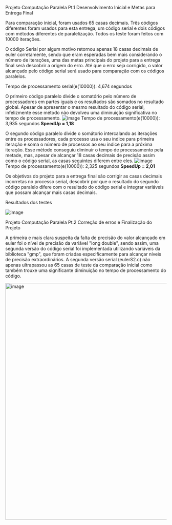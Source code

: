 Projeto Computação Paralela Pt.1
Desenvolvimento Inicial e Metas para Entrega Final

  Para comparação inicial, foram usados 65 casas decimais. Três códigos diferentes foram usados para esta entrega,
um código serial e dois códigos com métodos diferentes de paralelização. Todos os teste foram feitos com 10000 iterações.

O código Serial por algum motivo retornou apenas 18 casas decimais de euler corretamente,
sendo que eram esperadas bem mais considerando o número de iterações, 
uma das metas principais do projeto para a entrega final será descobrir a origem do erro.
Até que o erro seja corrigido, o valor alcançado pelo código serial será usado para comparação com os códigos paralelos.

Tempo de processamento serial(e(10000)): 4,674 segundos

O primeiro código paralelo divide o somatório pelo número de processadores em partes iguais e os resultados são somados no resultado global.
Apesar de apresentar o mesmo resultado do código serial,
infelizmente esse método não devolveu uma diminuição significativa no tempo de processamento.
![image](https://github.com/guichiare/Projeto-Computao-Paralela/assets/64621991/97e6d42e-d029-43d1-9200-075ccc78a35a)
Tempo de processamento(e(10000)): 3,935 segundos **SpeedUp = 1,18**

O segundo código paralelo divide o somátorio intercalando as iterações entre os processadores,
cada processo usa o seu índice para primeira iteração e soma o número de processos ao seu índice para a próxima iteração.
Esse método conseguiu diminuir o tempo de processamento pela metade,
mas, apesar de alcançar 18 casas decimais de precisão assim como o código serial, as casas seguintes diferem entre eles.
![image](https://github.com/guichiare/Projeto-Computao-Paralela/assets/64621991/65c1838d-c88b-467e-9947-43012ede6128)
Tempo de processamento(e(10000)): 2,325 segundos **SpeedUp = 2,01**

Os objetivos do projeto para a entrega final são corrigir as casas decimais incorretas no processo serial,
descobrir por que o resultado do segundo código paralelo difere com o resultado do código serial e
integrar variáveis que possam alcançar mais casas decimais.

Resultados dos testes

![image](https://github.com/guichiare/Projeto-Computao-Paralela/assets/64621991/1d26ebb0-57c2-4654-b535-5abf60af01a1)







Projeto Computação Paralela Pt.2
Correção de erros e Finalização do Projeto

  A primeira e mais clara suspeita da falta de precisão do valor alcançado em euler foi o nível de precisão da variável "long double", sendo assim, uma segunda versão do código serial foi implementada utilizando variáveis da biblioteca "gmp", que foram criadas especificamente para alcançar níveis de precisão extraordinários.
  A segunda versão serial (eulerS2.c) não apenas ultrapassou as 65 casas de teste da comparação inicial como também trouxe uma significante diminuição no tempo de processamento do código.
  
<img width="738" alt="image" src="https://github.com/guichiare/Projeto-Computao-Paralela/assets/64621991/6494914e-8640-4c9a-9749-68cf681e990f">
